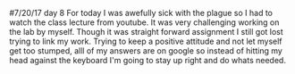 #7/20/17 day 8 
For today I was awefully sick with the plague so I had to watch the class lecture from youtube. It was very challenging working on the lab by myself. Though it was straight forward assignment I still got lost trying to link my work. Trying to keep a positive attitude and not let myself get too stumped, alll of my answers are on google so instead of hitting my head against the keyboard I'm going to stay up right and do whats needed.
